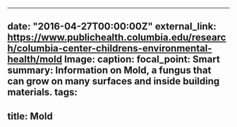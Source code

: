 
---
date: "2016-04-27T00:00:00Z"
external_link: https://www.publichealth.columbia.edu/research/columbia-center-childrens-environmental-health/mold
Image:
  caption: 
  focal_point: Smart
summary: Information on Mold, a fungus that can grow on many surfaces and inside building materials.
tags: 
- 
title: Mold 
---
